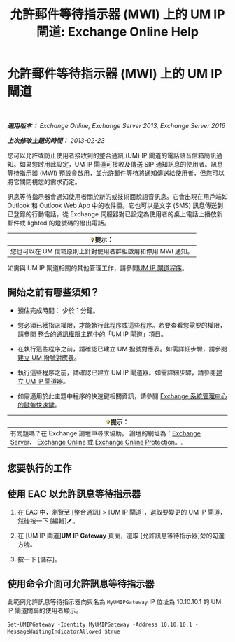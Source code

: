 ﻿---
title: '允許郵件等待指示器 (MWI) 上的 UM IP 閘道: Exchange Online Help'
TOCTitle: 允許郵件等待指示器 (MWI) 上的 UM IP 閘道
ms:assetid: 5667e37c-48c6-4659-9dc9-94b1dd8ba232
ms:mtpsurl: https://technet.microsoft.com/zh-tw/library/Dd297995(v=EXCHG.150)
ms:contentKeyID: 50473236
ms.date: 05/23/2018
mtps_version: v=EXCHG.150
ms.translationtype: MT
---

# 允許郵件等待指示器 (MWI) 上的 UM IP 閘道

 

_**適用版本：** Exchange Online, Exchange Server 2013, Exchange Server 2016_

_**上次修改主題的時間：** 2013-02-23_

您可以允許或防止使用者接收到的整合通訊 (UM) IP 閘道的電話語音信箱簡訊通知。如果您啟用此設定，UM IP 閘道可接收及傳送 SIP 通知訊息的使用者。訊息等待指示器 (MWI) 預設會啟用，並允許郵件等待將通知傳送給使用者，但您可以將它關閉視您的需求而定。

訊息等待指示器會通知使用者關於新的或技術面貌語音訊息。它會出現在用戶端如 Outlook 和 Outlook Web App 中的收件匣。它也可以是文字 (SMS) 訊息傳送到已登錄的行動電話，從 Exchange 伺服器對已設定為使用者的桌上電話上播放新郵件或 lighted 的燈號碼的撥出電話。

<table>
<thead>
<tr class="header">
<th><img src="images/Bb124558.tip(EXCHG.150).gif" title="提示" alt="提示" />提示：</th>
</tr>
</thead>
<tbody>
<tr class="odd">
<td>您也可以在 UM 信箱原則上針對使用者群組啟用和停用 MWI 通知。</td>
</tr>
</tbody>
</table>


如需與 UM IP 閘道相關的其他管理工作，請參閱[UM IP 閘道程序](um-ip-gateway-procedures-exchange-2013-help.md)。

## 開始之前有哪些須知？

  - 預估完成時間： 少於 1 分鐘。

  - 您必須已獲指派權限，才能執行此程序或這些程序。若要查看您需要的權限，請參閱 [整合的通訊權限](unified-messaging-permissions-exchange-2013-help.md)主題中的「UM IP 閘道」項目。

  - 在執行這些程序之前，請確認已建立 UM 撥號對應表。如需詳細步驟，請參閱[建立 UM 撥號對應表](create-a-um-dial-plan-exchange-2013-help.md)。

  - 執行這些程序之前，請確認已建立 UM IP 閘道器。如需詳細步驟，請參閱[建立 UM IP 閘道器](create-a-um-ip-gateway-exchange-2013-help.md)。

  - 如需適用於此主題中程序的快速鍵相關資訊，請參閱 [Exchange 系統管理中心的鍵盤快速鍵](keyboard-shortcuts-in-the-exchange-admin-center-exchange-online-protection-help.md)。

<table>
<thead>
<tr class="header">
<th><img src="images/Bb124558.tip(EXCHG.150).gif" title="提示" alt="提示" />提示：</th>
</tr>
</thead>
<tbody>
<tr class="odd">
<td>有問題嗎？在 Exchange 論壇中尋求協助。 論壇的網址為：<a href="https://go.microsoft.com/fwlink/p/?linkid=60612">Exchange Server</a>、 <a href="https://go.microsoft.com/fwlink/p/?linkid=267542">Exchange Online</a> 或 <a href="https://go.microsoft.com/fwlink/p/?linkid=285351">Exchange Online Protection</a>。.</td>
</tr>
</tbody>
</table>


## 您要執行的工作

## 使用 EAC 以允許訊息等待指示器

1.  在 EAC 中，瀏覽至 \[整合通訊\] \> \[UM IP 閘道\]，選取要變更的 UM IP 閘道，然後按一下 \[編輯\]![編輯圖示](images/JJ218640.6f53ccb2-1f13-4c02-bea0-30690e6ea71d(EXCHG.150).gif "編輯圖示")。

2.  在 \[UM IP 閘道\]**UM IP Gateway** 頁面，選取 \[允許訊息等待指示器\]旁的勾選方塊。

3.  按一下 \[儲存\]。

## 使用命令介面可允許訊息等待指示器

此範例允許訊息等待指示器向與名為 `MyUMIPGateway` IP 位址為 10.10.10.1 的 UM IP 閘道關聯的使用者顯示。

    Set-UMIPGateway -Identity MyUMIPGateway -Address 10.10.10.1 -MessageWaitingIndicatorAllowed $true

